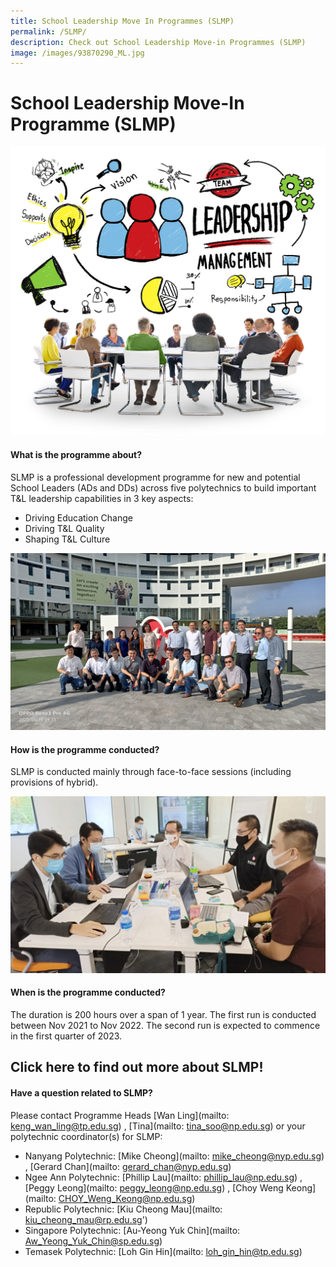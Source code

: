 ```yaml
---
title: School Leadership Move In Programmes (SLMP)
permalink: /SLMP/
description: Check out School Leadership Move-in Programmes (SLMP)
image: /images/93870290_ML.jpg
---
```


# School Leadership Move-In Programme (SLMP)


![](/images/44638187_ML.jpg)

#### What is the programme about?

SLMP is a professional development programme for new and potential School Leaders (ADs and DDs) across five polytechnics to build important T&L leadership capabilities in 3 key aspects:
* Driving Education Change
* Driving T&L Quality
* Shaping T&L Culture

![](/images/Learning%20Journey%20to%20TP_10%20June%202022.jpg)

#### How is the programme conducted?

SLMP is conducted mainly through face-to-face sessions (including provisions of hybrid).

![](/images/slmp.jpg)

#### When is the programme conducted?

The duration is 200 hours over a span of 1 year. The first run is conducted between Nov 2021 to Nov 2022. The second run is expected to commence in the first quarter of 2023.

## Click here to find out more about SLMP!



#### Have a question related to SLMP?

Please contact Programme Heads [Wan Ling](mailto: keng_wan_ling@tp.edu.sg) , [Tina](mailto: tina_soo@np.edu.sg) or your polytechnic coordinator(s) for SLMP:

* Nanyang Polytechnic: [Mike Cheong](mailto: mike_cheong@nyp.edu.sg) , [Gerard Chan](mailto: gerard_chan@nyp.edu.sg)
* Ngee Ann Polytechnic: [Phillip Lau](mailto: phillip_lau@np.edu.sg) ,  [Peggy Leong](mailto: peggy_leong@np.edu.sg) , [Choy Weng Keong](mailto: CHOY_Weng_Keong@np.edu.sg)
* Republic Polytechnic: [Kiu Cheong Mau](mailto: kiu_cheong_mau@rp.edu.sg')
* Singapore Polytechnic: [Au-Yeong Yuk Chin](mailto: Aw_Yeong_Yuk_Chin@sp.edu.sg)
* Temasek Polytechnic: [Loh Gin Hin](mailto: loh_gin_hin@tp.edu.sg)
